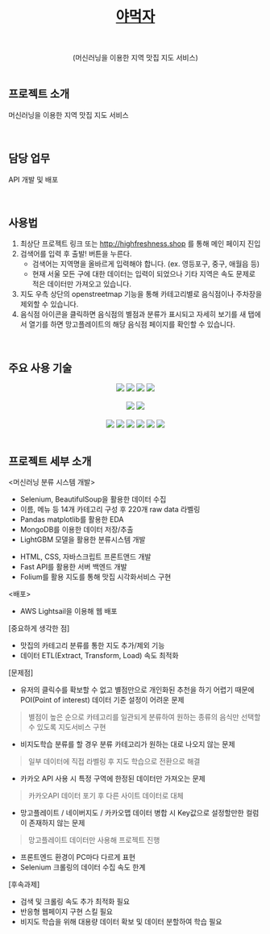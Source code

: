 # <center>[야먹자](http://highfreshness.shop/)</center><br>
<center>(머신러닝을 이용한 지역 맛집 지도 서비스)</center>
<br>

## 프로젝트 소개
머신러닝을 이용한 지역 맛집 지도 서비스	

<br>

## 담당 업무
API 개발 및 배포

<br>

## 사용법

1. 최상단 프로젝트 링크 또는 http://highfreshness.shop 를 통해 메인 페이지 진입
2. 검색어를 입력 후 출발! 버튼을 누른다.
   * 검색어는 지역명을 올바르게 입력해야 합니다. (ex. 영등포구, 중구, 애월읍 등)
   * 현재 서울 모든 구에 대한 데이터는 입력이 되었으나 기타 지역은 속도 문제로 적은 데이터만 가져오고 있습니다.
3. 지도 우측 상단의 openstreetmap 기능을 통해 카테고리별로 음식점이나 주차장을 제외할 수 있습니다.
4. 음식점 아이콘을 클릭하면 음식점의 별점과 분류가 표시되고 자세히 보기를 새 탭에서 열기를 하면 망고플레이트의 해당 음식점 페이지를 확인할 수 있습니다. 

<br>

## 주요 사용 기술

<div align=center>
  <img src="https://img.shields.io/badge/python-3776AB?style=for-the-badge&logo=python&logoColor=white"> 
  <img src="https://img.shields.io/badge/Jupyter-F7931E?style=for-the-badge&logo=Jupyter&logoColor=white">
  <img src="https://img.shields.io/badge/Google Colab-F9AB00?style=for-the-badge&logo=Google Colab&logoColor=white">
    <img src="https://img.shields.io/badge/Visual Studio Code-007ACC?style=for-the-badge&logo=Visual Studio Code&logoColor=white">
  <br>
  <br>
  <img src="https://img.shields.io/badge/scikit-learn-F7931E?style=for-the-badge&logo=scikit-learn&logoColor=white">
  <img src="https://img.shields.io/badge/Folium-77B829?style=for-the-badge&logo=Folium&logoColor=white">
  <br>
  <br>
  <img src="https://img.shields.io/badge/html5-E34F26?style=for-the-badge&logo=html5&logoColor=white"> 
  <img src="https://img.shields.io/badge/css-1572B6?style=for-the-badge&logo=css3&logoColor=white"> 
  <img src="https://img.shields.io/badge/javascript-F7DF1E?style=for-the-badge&logo=javascript&logoColor=black">  
  <img src="https://img.shields.io/badge/mongoDB-47A248?style=for-the-badge&logo=MongoDB&logoColor=white">
  <img src="https://img.shields.io/badge/amazonaws-232F3E?style=for-the-badge&logo=amazonaws&logoColor=white">
  <img src="https://img.shields.io/badge/FastAPI-009688?style=for-the-badge&logo=FastAPI&logoColor=white">
</div>

<br>  

## 프로젝트 세부 소개
<머신러닝 분류 시스템 개발>
* Selenium, BeautifulSoup을 활용한 데이터 수집
* 이름, 메뉴 등 14개 카테고리 구성 후 220개 raw data 라벨링
* Pandas matplotlib를 활용한 EDA
* MongoDB를 이용한 데이터 저장/추출
* LightGBM 모델을 활용한 분류시스템 개발

<Web Visualization>

* HTML, CSS, 자바스크립트 프론트앤드 개발
* Fast API를 활용한 서버 백엔드 개발
* Folium를 활용 지도를 통해 맛집 시각화서비스 구현

<배포>

* AWS Lightsail을 이용해 웹 배포

[중요하게 생각한 점]
* 맛집의 카테고리 분류를 통한 지도 추가/제외 기능
* 데이터 ETL(Extract, Transform, Load) 속도 최적화

[문제점]
* 유저의 클릭수를 확보할 수 없고 별점만으로 개인화된 추천을 하기 어렵기 때문에  POI(Point of interest) 데이터 기준 설정이 어려운 문제
 > 별점이 높은 순으로 카테고리를 일관되게 분류하여 원하는 종류의 음식만 선택할 수 있도록 지도서비스 구현
* 비지도학습 분류를 할 경우 분류 카테고리가 원하는 대로 나오지 않는 문제
 > 일부 데이터에 직접 라벨링 후 지도 학습으로 전환으로 해결
* 카카오 API 사용 시 특정 구역에 한정된 데이터만 가져오는 문제
 > 카카오API 데이터 포기 후 다른 사이트 데이터로 대체
* 망고플레이트 / 네이버지도 / 카카오맵 데이터 병합 시 Key값으로 설정할만한 컬럼이 존재하지 않는 문제
 > 망고플레이트 데이터만 사용해 프로젝트 진행
* 프론트엔드 환경이 PC마다 다르게 표현
* Selenium 크롤링의 데이터 수집 속도 한계

[후속과제]
* 검색 및 크롤링 속도 추가 최적화 필요
* 반응형 웹페이지 구현 스킬 필요
* 비지도 학습을 위해 대용량 데이터 확보 및 데이터 분할하여 학습 필요



